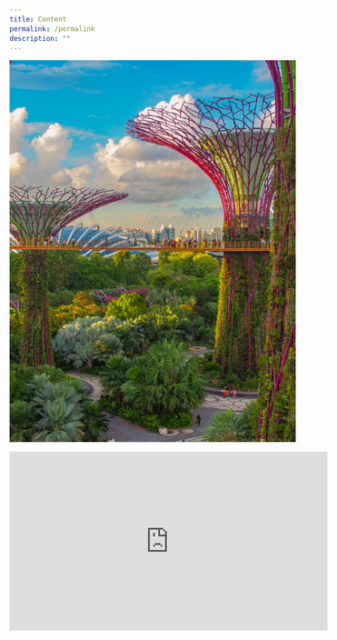 ```yaml
---
title: Content
permalink: /permalink
description: ""
---
```

![image](/images/coleen-rivas-OZ2rS2zCjNo-unsplash.jpg)


<iframe width="560" height="315" src="https://www.youtube.com/embed/rutcoSAy2ow" title="YouTube video player" frameborder="0" allow="accelerometer; autoplay; clipboard-write; encrypted-media; gyroscope; picture-in-picture" allowfullscreen></iframe>